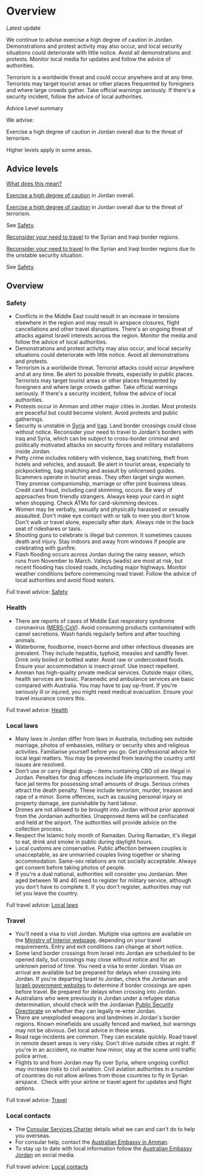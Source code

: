 # Overview

Latest update

We continue to advise exercise a high degree of caution in Jordan. Demonstrations and protest activity may also occur, and local security situations could deteriorate with little notice. Avoid all demonstrations and protests. Monitor local media for updates and follow the advice of authorities.  
  
Terrorism is a worldwide threat and could occur anywhere and at any time. Terrorists may target tourist areas or other places frequented by foreigners and where large crowds gather. Take official warnings seriously. If there's a security incident, follow the advice of local authorities.

Advice Level summary

We advise:

Exercise a high degree of caution in Jordan overall due to the threat of terrorism.

Higher levels apply in some areas.

## Advice levels

[What does this mean?](/before-you-go/travel-advice-explained/)

[Exercise a high degree of caution](https://www.smartraveller.gov.au/consular-services/travel-advice-explained#level2) in Jordan overall.

[Exercise a high degree of caution](https://www.smartraveller.gov.au/consular-services/travel-advice-explained#level2) in Jordan overall due to the threat of terrorism.

See [Safety](#safety).

[Reconsider your need to travel](https://www.smartraveller.gov.au/consular-services/travel-advice-explained#level3) to the Syrian and Iraqi border regions.

[Reconsider your need to travel](https://www.smartraveller.gov.au/consular-services/travel-advice-explained#level3) to the Syrian and Iraqi border regions due to the unstable security situation.

See [Safety](#safety).

## Overview

### Safety

* Conflicts in the Middle East could result in an increase in tensions elsewhere in the region and may result in airspace closures, flight cancellations and other travel disruptions. There's an ongoing threat of attacks against Israeli interests across the region. Monitor the media and follow the advice of local authorities.
* Demonstrations and protest activity may also occur, and local security situations could deteriorate with little notice. Avoid all demonstrations and protests.
* Terrorism is a worldwide threat. Terrorist attacks could occur anywhere and at any time. Be alert to possible threats, especially in public places. Terrorists may target tourist areas or other places frequented by foreigners and where large crowds gather. Take official warnings seriously. If there's a security incident, follow the advice of local authorities.
* Protests occur in Amman and other major cities in Jordan. Most protests are peaceful but could become violent. Avoid protests and public gatherings.
* Security is unstable in [Syria](/destinations/middle-east/syria "Syria") and [Iraq](/destinations/middle-east/iraq "Iraq"). Land border crossings could close without notice. Reconsider your need to travel to Jordan's borders with Iraq and Syria, which can be subject to cross-border criminal and politically motivated attacks on security forces and military installations inside Jordan.
* Petty crime includes robbery with violence, bag snatching, theft from hotels and vehicles, and assault. Be alert in tourist areas, especially to pickpocketing, bag snatching and assault by unlicensed guides. Scammers operate in tourist areas. They often target single women. They promise companionship, marriage or offer joint business ideas. Credit card fraud, including card skimming, occurs. Be wary of approaches from friendly strangers. Always keep your card in sight when shopping. Check ATMs for card-skimming devices.
* Women may be verbally, sexually and physically harassed or sexually assaulted. Don't make eye contact with or talk to men you don't know. Don't walk or travel alone, especially after dark. Always ride in the back seat of rideshares or taxis.
* Shooting guns to celebrate is illegal but common. It sometimes causes death and injury. Stay indoors and away from windows if people are celebrating with gunfire.
* Flash flooding occurs across Jordan during the rainy season, which runs from November to March. Valleys (wadis) are most at risk, but recent flooding has closed roads, including major highways. Monitor weather conditions before commencing road travel. Follow the advice of local authorities and avoid flood waters.

Full travel advice: [Safety](#safety)

### Health

* There are reports of cases of Middle East respiratory syndrome coronavirus ([MERS-CoV](https://www.who.int/news-room/fact-sheets/detail/middle-east-respiratory-syndrome-coronavirus-(mers-cov))). Avoid consuming products contaminated with camel secretions. Wash hands regularly before and after touching animals.
* Waterborne, foodborne, insect-borne and other infectious diseases are prevalent. They include hepatitis, typhoid, measles and sandfly fever. Drink only boiled or bottled water. Avoid raw or undercooked foods. Ensure your accommodation is insect-proof. Use insect repellent.
* Amman has high-quality private medical services. Outside major cities, health services are basic. Paramedic and ambulance services are basic compared with Australia. You may have to pay up-front. If you're seriously ill or injured, you might need medical evacuation. Ensure your travel insurance covers this.

Full travel advice: [Health](#health)

### Local laws

* Many laws in Jordan differ from laws in Australia, including sex outside marriage, photos of embassies, military or security sites and religious activities. Familiarise yourself before you go. Get professional advice for local legal matters. You may be prevented from leaving the country until issues are resolved.
* Don't use or carry illegal drugs – items containing CBD oil are illegal in Jordan. Penalties for drug offences include life imprisonment. You may face jail terms for possessing small amounts of drugs. Serious crimes attract the death penalty. These include terrorism, murder, treason and rape of a minor. Some offences, such as causing personal injury or property damage, are punishable by hard labour.
* Drones are not allowed to be brought into Jordan without prior approval from the Jordanian authorities. Unapproved items will be confiscated and held at the airport. The authorities will provide advice on the collection process.
* Respect the Islamic holy month of Ramadan. During Ramadan, it's illegal to eat, drink and smoke in public during daylight hours.
* Local customs are conservative. Public affection between couples is unacceptable, as are unmarried couples living together or sharing accommodation. Same-sex relations are not socially acceptable. Always get consent before taking photos of people.
* If you're a dual national, authorities will consider you Jordanian. Men aged between 18 and 40 need to register for military service, although you don't have to complete it. If you don't register, authorities may not let you leave the country.

Full travel advice: [Local laws](#local-laws)

### Travel

* You'll need a visa to visit Jordan. Multiple visa options are available on the [Ministry of Interior webpage](https://moi.gov.jo/EN/Pages/Visa_E_Applications), depending on your travel requirements. Entry and exit conditions can change at short notice.
* Some land border crossings from Israel into Jordan are scheduled to be opened daily, but crossings may close without notice and for an unknown period of time. You need a visa to enter Jordan. Visas on arrival are available but be prepared for delays when crossing into Jordan. If you're departing Israel to Jordan, check the Jordanian and [Israeli government websites](https://www.gov.il/en/departments/news/emergency-information-border-crossing) to determine if border crossings are open before travel. Be prepared for delays when crossing into Jordan.
* Australians who were previously in Jordan under a refugee status determination, should check with the Jordanian [Public Security Directorate](https://psd.gov.jo/en-us) on whether they can legally re-enter Jordan.
* There are unexploded weapons and landmines in Jordan's border regions. Known minefields are usually fenced and marked, but warnings may not be obvious. Get local advice in these areas.
* Road rage incidents are common. They can escalate quickly. Road travel in remote desert areas is very risky. Don't drive outside cities at night. If you're in an accident, no matter how minor, stay at the scene until traffic police arrive.
* Flights to and from Jordan may fly over Syria, where ongoing conflict may increase risks to civil aviation. Civil aviation authorities in a number of countries do not allow airlines from those countries to fly in Syrian airspace.  Check with your airline or travel agent for updates and flight options.

Full travel advice: [Travel](#travel)

### Local contacts

* The [Consular Services Charter](/consular-services/consular-services-charter "Consular Services Charter") details what we can and can't do to help you overseas.
* For consular help, contact the [Australian Embassy in Amman](http://jordan.embassy.gov.au/aman/home.html).
* To stay up to date with local information follow the [Australian Embassy Jordan](https://www.facebook.com/AusEmbJO/) on social media.

Full travel advice: [Local contacts](#local-contacts)